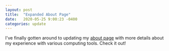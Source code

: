```yaml
---
layout: post
title:  "Expanded About Page"
date:   2020-05-25 9:00:23 -0400
categories: update
---
```


I've finally gotten around to updating my [about page](/about/) with more details
about my experience with various computing tools. Check it out!
